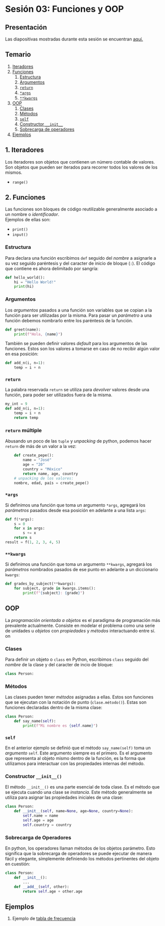 # Sesión 03: Funciones y OOP

## Presentación
Las diapositivas mostradas durante esta sesión se encuentran [aquí.](diapositivas-03-funciones-oop.pdf)

## Temario
1. [Iteradores](#iteradores)
2. [Funciones](#funciones)
	1. [Estructura](#estructura)
	2. [Argumentos](#argumentos)
	3. [`return`](#`return`)
	4. [`*args`](#`*args`)
	5. [`**kwargs`](#`**kwargs`)
3. [OOP](#oop)
	1. [Clases](#clases)
	2. [Métodos](#métodos)
	3. [`self`](#`self`)
	4. [Constructor `__init__`](#constructor-`__init__`)
	5. [Sobrecarga de operadores](#sobrecarga-de-operadores)
4. [Ejemplos](#ejemplos)

## 1. Iteradores
Los iteradores son objetos que contienen un número contable
de valores. Son objetos que pueden ser iterados para recorrer
todos los valores de los mismos.  
- `range()`

## 2. Funciones
Las funciones son bloques de código reutilizable generalmente
asociado a un nombre o _identificador_.  
Ejemplos de ellas son:
- `print()`
- `input()`

### Estructura
Para declara una función escribimos `def` seguido del _nombre_ a 
asignarle a su vez seguido paréntesis y del caracter de inicio de bloque
(`:`). 
El código que contiene es ahora delimitado por sangría:
```python
def hello_world():
	hi = "Hello World!"
	print(hi)
```

### Argumentos
Los _argumentos_ pasados a una función son variables que se copian a
la función para ser utilizadas por la misma. Para pasar un _parámetro_
a una función debemos nombrarlo entre los paréntesis de la función.
```python
def greet(name):
	print(f"Hola, {name}")
```
También se pueden definir valores _default_ para los argumentos de las
funciones. Estos son los valores a tomarse en caso de no recibir algún
valor en esa posición:
```python
def add_n(i, n=1):
	temp = i + n
```

### `return`
La palabra reservada `return` se utiliza para _devolver_ valores desde
una función, para poder ser utilizados fuera de la misma.
```python
my_int = 9
def add_n(i, n=1):
	temp = i + n
	return temp
```

### `return` múltiple
Abusando un poco de las `tuple` y _unpacking_ de python, podemos hacer
`return` de más de un valor a la vez:
```python
	def create_pepe():
		name = "José"
		age = "20"
		country = "México"
		return name, age, country
	# unpacking de los valores:
	nombre, edad, país = create_pepe()
``` 

### `*args`
Si definimos una función que toma un argumento `*args`, agregará los 
_parámetros_ pasados desde esa posición en adelante a una lista `args`:
```python
def f(*args):
	s = 0
	for x in args:
		s += x
	return s
result = f(1, 2, 3, 4, 5) 
``` 

### `**kwargs`
Si definimos una función que toma un argumento `**kwargs`, agregará los
_parámetros_ nombrados pasados de ese punto en adelante a un diccionario 
`kwargs`:
```python
def grades_by_subject(**kwargs):
	for subject, grade in kwargs.items():
		print(f"{subject}: {grade}")
```

## OOP
La _programación orientada a objetos_ es el paradigma de programación más
prevalente actualmente. Consiste en modelar el problema como una serie de
unidades u _objetos_ con _propiedades_ y _métodos_ interactuando entre sí.
on

### Clases
Para definir un objeto o `class` en Python, escribimos `class` seguido del
_nombre_ de la clase y del caracter de incio de bloque:
```python
class Person:
```

### Métodos
Las clases pueden tener _métodos_ asignadas a ellas. Estos son funciones que
se ejecutan con la notación de punto (`clase.método()`). Estas son funciones
declaradas dentro de la misma clase:
```python
class Person:
	def say_name(self):
		print(f"Mi nombre es {self.name}")
```

### `self`
En el anterior ejemplo se definió que el método `say_name(self)` toma un _argumento_
`self`. Este argumento siempre es el primero. Es el argumento que representa al
objeto mismo dentro de la función, es la forma que utilizamos para interactuar con
las propiedades internas del método.

### Constructor `__init__()`
El método `__init__()` es una parte esencial de toda clase. Es el método que se ejecuta
cuando una clase se _instancia_. Este método generalmente se utiliza para asignar las
propiedades iniciales de una clase:
```python
class Person:
	def __init__(self, name=None, age=None, country=None):
		self.name = name
		self.age = age
		self.country = country
```

### Sobrecarga de Operadores
En python, los operadores llaman métodos de los objetos parámetro. Esto significa que
la sobrecarga de operadores se puede ejecutar de manera fácil y elegante, símplemente
definiendo los métodos pertinentes del objeto en cuestión:
```python
class Person:
	def __init__():
		...
	def __add__(self, other):
		return self.age + other.age
```

## Ejemplos
1. Ejemplo de [tabla de frecuencia](examples/freq_table.py)